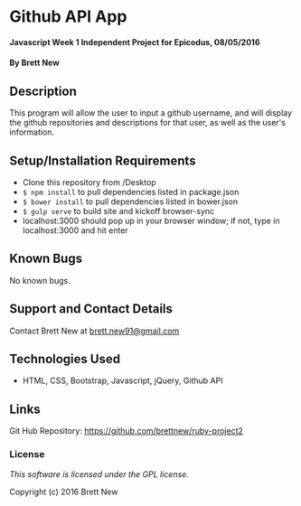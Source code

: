 # Github API App

#### Javascript Week 1 Independent Project for Epicodus, 08/05/2016

#### By Brett New

## Description

This program will allow the user to input a github username, and will display the github repositories and descriptions for that user, as well as the user's information.

## Setup/Installation Requirements

* Clone this repository from /Desktop
* ``` $ npm install ``` to pull dependencies listed in package.json
* ``` $ bower install ``` to pull dependencies listed in bower.json
* ``` $ gulp serve ``` to build site and kickoff browser-sync
* localhost:3000 should pop up in your browser window; if not, type in localhost:3000 and hit enter

## Known Bugs

No known bugs.


## Support and Contact Details

Contact Brett New at brett.new91@gmail.com

## Technologies Used

* HTML, CSS, Bootstrap, Javascript, jQuery, Github API

## Links

Git Hub Repository: https://github.com/brettnew/ruby-project2


### License

*This software is licensed under the GPL license.*

Copyright (c) 2016 Brett New
